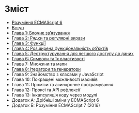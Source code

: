 # Зміст

* [Рoзуміння ECMAScript 6](/README.md)
* [Вступ](/manuscript/00-Introduction.md)
* [Глава 1: Блочне зв’язування](/manuscript/01-Block-Bindings.md)
* [Глава 2: Рядки та регулярні вирази](/manuscript/02-Strings-and-Regular-Expressions.md)
* [Глава 3: Функції](/manuscript/03-Functions.md)
* [Глава 4: Розширена функціональність об’єктів](/manuscript/04-Objects.md)
* [Глава 5: Деструктурування для легшого доступу до даних](/manuscript/05-Destructuring.md)
* [Глава 6: Символи та їх властивості](/manuscript/06-Symbols.md)
* [Глава 7: Множини та мапи](/manuscript/07-Sets-And-Maps.md)
* [Глава 8: Ітератори та генератори](/manuscript/08-Iterators-And-Generators.md)
* Глава 9: Знайомство з класами у JavaScript
* Глава 10: Покращені можливості масивів
* Глава 11: Проміси та асинхронне програмування
* Глава 12: Проксі та АРІ рефлексії
* Глава 13: Інкапсуляція коду через модулі
* Додаток А: Дрібніші зміни у ECMAScript 6
* Додаток Б: Розуміння ECMAScript 7 (2016)
